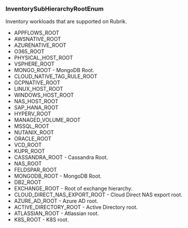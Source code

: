 ### InventorySubHierarchyRootEnum
Inventory workloads that are supported on Rubrik.

- APPFLOWS_ROOT
- AWSNATIVE_ROOT
- AZURENATIVE_ROOT
- O365_ROOT
- PHYSICAL_HOST_ROOT
- VSPHERE_ROOT
- MONGO_ROOT - MongoDB Root.
- CLOUD_NATIVE_TAG_RULE_ROOT
- GCPNATIVE_ROOT
- LINUX_HOST_ROOT
- WINDOWS_HOST_ROOT
- NAS_HOST_ROOT
- SAP_HANA_ROOT
- HYPERV_ROOT
- MANAGED_VOLUME_ROOT
- MSSQL_ROOT
- NUTANIX_ROOT
- ORACLE_ROOT
- VCD_ROOT
- KUPR_ROOT
- CASSANDRA_ROOT - Cassandra Root.
- NAS_ROOT
- FELDSPAR_ROOT
- MONGODB_ROOT - MongoDB Root.
- DB2_ROOT
- EXCHANGE_ROOT - Root of exchange hierarchy.
- CLOUD_DIRECT_NAS_EXPORT_ROOT - Cloud Direct NAS export root.
- AZURE_AD_ROOT - Azure AD root.
- ACTIVE_DIRECTORY_ROOT - Active Directory root.
- ATLASSIAN_ROOT - Atlassian root.
- K8S_ROOT - K8S root.
